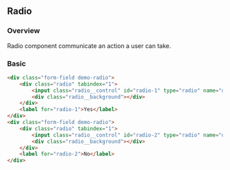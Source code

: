 ## Radio

### Overview
Radio component communicate an action a user can take.

### Basic
```html
<div class="form-field demo-radio">
    <div class="radio" tabindex="1">
        <input class="radio__control" id="radio-1" type="radio" name="demo-radio" />
        <div class="radio__background"></div>
    </div>
    <label for="radio-1">Yes</label>
</div>
<div class="form-field demo-radio">
    <div class="radio" tabindex="1">
        <input class="radio__control" id="radio-2" type="radio" name="demo-radio" />
        <div class="radio__background"></div>
    </div>
    <label for="radio-2">No</label>
</div>
```
